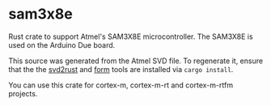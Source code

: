 sam3x8e
===
Rust crate to support Atmel's SAM3X8E microcontroller. The SAM3X8E is used on the Arduino Due board.

This source was generated from the Atmel SVD file.  To regenerate it, ensure that the the [svd2rust](https://docs.rs/svd2rust/) and [form](https://docs.rs/form/) tools are installed via `cargo install`.

You can use this crate for cortex-m, cortex-m-rt and cortex-m-rtfm projects.

